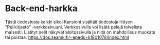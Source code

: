 # Back-end-harkka
Tästä tiedostosta kaikki alkoi
Kansioni sisältää tiedostoja liittyen "Pelikirjasto" -verkkosivuuni.
Verkkosivulla voi lisätä pelejä toivelista maisesti. Lisätyt pelit näkyvät aloitussivulla ja niitä on mahdollisus muokata tai poistaa.
https://dos.seamk.fi/~epedu+k1801078/index.html